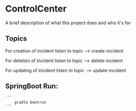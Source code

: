 
# ControlCenter

A brief description of what this project does and who it's for



## Topics


For creation of incident listen to topic --> create-incident

For deletion of incident listen to topic --> delete-incident

For updating of incident listen to topic --> update-incident

## SpringBoot Run:

    ```
        gradle bootrun
    ```
